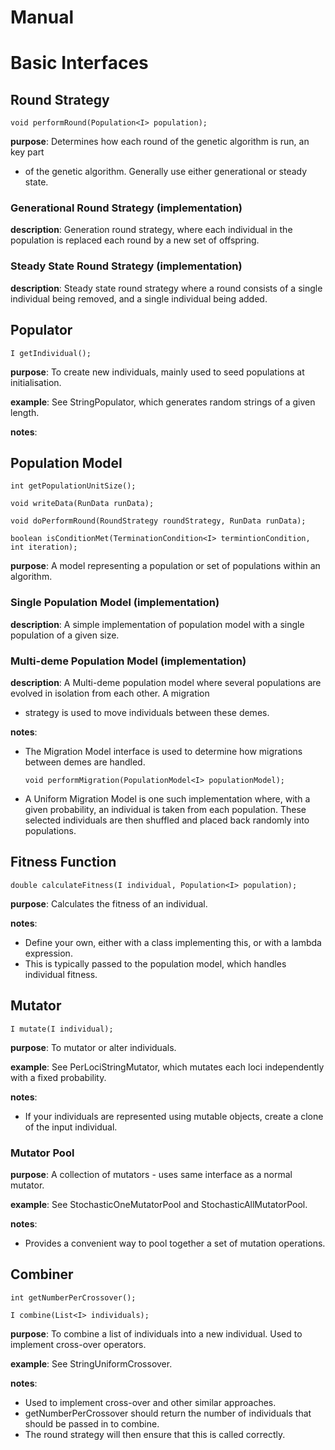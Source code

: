 
# Manual



# Basic Interfaces

## Round Strategy

```
void performRound(Population<I> population);
```

**purpose**: Determines how each round of the genetic algorithm is run, an key part
 * of the genetic algorithm. Generally use either generational or steady state.

### Generational Round Strategy (implementation)

**description**: Generation round strategy, where each individual in the population is replaced each round by a new set of offspring.

### Steady State Round Strategy (implementation)

**description**: Steady state round strategy where a round consists of a single individual being removed, and a single individual being added.

## Populator

```
I getIndividual();
```

**purpose**: To create new individuals, mainly used to seed populations at initialisation.

**example**: See StringPopulator, which generates random strings of a given length.

**notes**:

## Population Model

```
int getPopulationUnitSize();

void writeData(RunData runData);

void doPerformRound(RoundStrategy roundStrategy, RunData runData);

boolean isConditionMet(TerminationCondition<I> termintionCondition, int iteration);
```

**purpose**: A model representing a population or set of populations within an algorithm.

### Single Population Model (implementation)

**description**: A simple implementation of population model with a single population of a given size.

### Multi-deme Population Model (implementation)

**description**: A Multi-deme population model where several populations are evolved in isolation from each other. A migration
 * strategy is used to move individuals between these demes.

**notes**:
 - The Migration Model interface is used to determine how migrations between demes are handled.

    ```
    void performMigration(PopulationModel<I> populationModel);
    ```

 - A Uniform Migration Model is one such implementation where, with a given probability, an individual is taken from each population. These selected individuals are then shuffled and placed back randomly into populations.

## Fitness Function

```
double calculateFitness(I individual, Population<I> population);
```

**purpose**: Calculates the fitness of an individual.

**notes**:
 - Define your own, either with a class implementing this, or with a lambda expression.
 - This is typically passed to the population model, which handles individual fitness.

## Mutator

```
I mutate(I individual);
```

**purpose**: To mutator or alter individuals.

**example**: See PerLociStringMutator, which mutates each loci independently with a fixed probability.

**notes**:
 - If your individuals are represented using mutable objects, create a clone of the input individual.

### Mutator Pool

**purpose**: A collection of mutators - uses same interface as a normal mutator.

**example**: See StochasticOneMutatorPool and StochasticAllMutatorPool.

**notes**:
 - Provides a convenient way to pool together a set of mutation operations.

## Combiner

```
int getNumberPerCrossover();

I combine(List<I> individuals);
```

**purpose**: To combine a list of individuals into a new individual. Used to implement cross-over operators.

**example**: See StringUniformCrossover.

**notes**:
 - Used to implement cross-over and other similar approaches.
 - getNumberPerCrossover should return the number of individuals that should be passed in to combine.
 - The round strategy will then ensure that this is called correctly.
